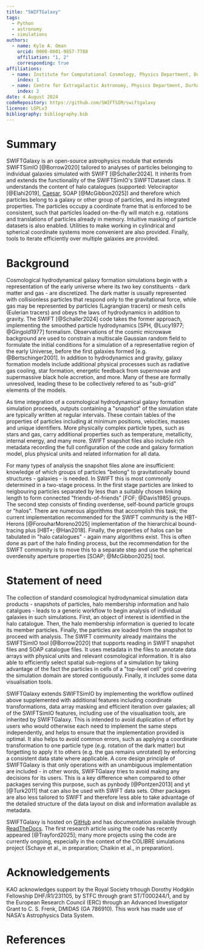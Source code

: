 ```yaml
---
title: "SWIFTGalaxy"
tags:
  - Python
  - astronomy
  - simulations
authors: 
  - name: Kyle A. Oman
    orcid: 0000-0001-9857-7788
    affiliation: "1, 2"
    corresponding: true
affiliations:
  - name: Institute for Computational Cosmology, Physics Department, Durham University
    index: 1
  - name: Centre for Extragalactic Astronomy, Physics Department, Durham University
    index: 2
date: 4 August 2024
codeRepository: https://github.com/SWIFTSIM/swiftgalaxy
license: LGPLv3
bibliography: bibliography.bib
---
```


# Summary

SWIFTGalaxy is an open-source astrophysics module that extends SWIFTSimIO [@Borrow2020] tailored to analyses of particles belonging to individual galaxies simulated with SWIFT [@Schaller2024]. It inherits from and extends the functionality of the SWIFTSimIO's SWIFTDataset class. It understands the content of halo catalogues (supported: Velociraptor [@Elahi2019], [Caesar](https://github.com/dnarayanan/caesar), SOAP [@McGibbon2025]) and therefore which particles belong to a galaxy or other group of particles, and its integrated properties. The particles occupy a coordinate frame that is enforced to be consistent, such that particles loaded on-the-fly will match e.g. rotations and translations of particles already in memory. Intuitive masking of particle datasets is also enabled. Utilities to make working in cylindrical and spherical coordinate systems more convenient are also provided. Finally, tools to iterate efficiently over multiple galaxies are provided.

# Background

Cosmological hydrodynamical galaxy formation simulations begin with a representation of the early universe where its two key constituents - dark matter and gas - are discretized. The dark matter is usually represented with collisionless particles that respond only to the gravitational force, while gas may be represented by particles (Lagrangian tracers) or mesh cells (Eulerian tracers) and obeys the laws of hydrodynamics in addition to gravity. The SWIFT [@Schaller2024] code takes the former approach, implementing the smoothed particle hydrodynamics [SPH, @Lucy1977; @Gingold1977] formalism. Observations of the cosmic microwave background are used to constrain a multiscale Gaussian random field to formulate the initial conditions for a simulation of a representative region of the early Universe, before the first galaxies formed [e.g. @Bertschinger2001]. In addition to hydrodynamics and gravity, galaxy formation models include additional physical processes such as radiative gas cooling, star formation, energetic feedback from supernovae and supermassive black hole accretion, and more. Many of these are formally unresolved, leading these to be collectively refered to as "sub-grid" elements of the models.

As time integration of a cosmological hydrodynamical galaxy formation simulation proceeds, outputs containing a "snapshot" of the simulation state are typically written at regular intervals. These contain tables of the properties of particles including at minimum positions, velocities, masses and unique identifiers. More physically complex particle types, such as stars and gas, carry additional properties such as temperature, metallicity, internal energy, and many more. SWIFT snapshot files also include rich metadata recording the full configuration of the code and galaxy formation model, plus physical units and related information for all data.

For many types of analysis the snapshot files alone are insufficient: knowledge of which groups of particles "belong" to gravitationally bound structures - galaxies - is needed. In SWIFT this is most commonly determined in a two-stage process. In the first stage particles are linked to neigbouring particles separated by less than a suitably chosen linking length to form connected "friends-of-friends" [FOF; @Davis1985] groups. The second step consists of finding overdense, self-bound particle groups or "halos". There are numerous algorithms that accomplish this task; the current implementation recommended for the SWIFT community is the HBT-Herons [@ForouharMoreno2025] implementation of the hierarchical bound-tracing plus [HBT+; @Han2018]. Finally, the properties of halos can be tabulated in "halo catalogues" - again many algorithms exist. This is often done as part of the halo finding process, but the recommendation for the SWIFT community is to move this to a separate step and use the spherical overdensity aperture properties [SOAP; @McGibbon2025] tool.

# Statement of need

The collection of standard cosmological hydrodynamical simulation data products - snapshots of particles, halo membership information and halo catalgues - leads to a generic workflow to begin analysis of individual galaxies in such simulations. First, an object of interest is identified in the halo catalogue. Then, the halo membership information is queried to locate its member particles. Finally, the particles are loaded from the snapshot to proceed with analysis. The SWIFT community already maintains the SWIFTSimIO tool [@Borrow2020] that supports reading in SWIFT snapshot files and SOAP catalogue files. It uses metadata in the files to annotate data arrays with physical units and relevant cosmological information. It is also able to efficiently select spatial sub-regions of a simulation by taking advantage of the fact the particles in cells of a "top-level cell" grid covering the simulation domain are stored contiguously. Finally, it includes some data visualisation tools.

SWIFTGalaxy extends SWIFTSimIO by implementing the workflow outlined above supplemented with additional features including coordinate transformations, data array masking and efficient iteration over galaxies; all of the SWIFTSimIO features, including use of the visualisation tools, are inherited by SWIFTGalaxy. This is intended to avoid duplication of effort by users who would otherwise each need to implement the same steps independently, and helps to ensure that the implementation provided is optimal. It also helps to avoid common errors, such as applying a coordinate transformation to one particle type (e.g. rotation of the dark matter) but forgetting to apply it to others (e.g. the gas remains unrotated) by enforcing a consistent data state where applicable. A core design principle of SWIFTGalaxy is that only operations with an unambiguous implementation are included - in other words, SWIFTGalaxy tries to avoid making any decisions for its users. This is a key difference when compared to other packages serving this purpose, such as pynbody [@Pontzen2013] and yt [@Turk2011] that can also be used with SWIFT data sets. Other packages are also less tailored to SWIFT and therefore less able to take advantage of the detailed structure of the data layout on disk and information available as metadata.

SWIFTGalaxy is hosted on [GitHub](https://github.com/SWIFTSIM/swiftgalaxy) and has documentation available through [ReadTheDocs](https://swiftgalaxy.readthedocs.io). The first research article using the code has recently appeared [@Trayford2025]; many more projects using the code are currently ongoing, especially in the context of the COLIBRE simulations project (Schaye et al., in preparation; Chaikin et al., in preparation).

# Acknowledgements

KAO acknowledges support by the Royal Society trhough Dorothy Hodgkin Fellowship DHF/R1/231105, by STFC through grant ST/T000244/1, and by the European Research Council (ERC) through an Advanced Investigator Grant to C. S. Frenk, DMIDAS (GA 786910). This work has made use of NASA's Astrophysics Data System.

# References
